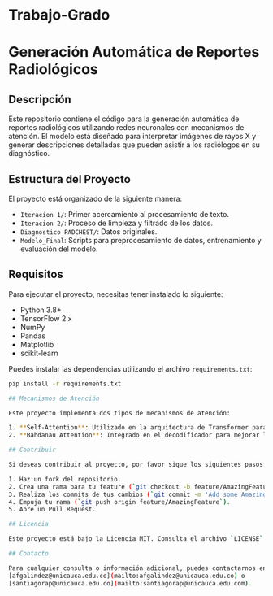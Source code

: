 # Trabajo-Grado
# Generación Automática de Reportes Radiológicos

## Descripción

Este repositorio contiene el código para la generación automática de reportes radiológicos utilizando redes neuronales con mecanismos de atención. El modelo está diseñado para interpretar imágenes de rayos X y generar descripciones detalladas que pueden asistir a los radiólogos en su diagnóstico.

## Estructura del Proyecto

El proyecto está organizado de la siguiente manera:

- `Iteracion 1/`: Primer acercamiento al procesamiento de texto.
- `Iteracion 2/`: Proceso de limpieza y filtrado de los datos.
- `Diagnostico PADCHEST/`: Datos originales.
- `Modelo_Final`: Scripts para preprocesamiento de datos, entrenamiento y evaluación del modelo.

## Requisitos

Para ejecutar el proyecto, necesitas tener instalado lo siguiente:

- Python 3.8+
- TensorFlow 2.x
- NumPy
- Pandas
- Matplotlib
- scikit-learn

Puedes instalar las dependencias utilizando el archivo `requirements.txt`:

```bash
pip install -r requirements.txt

## Mecanismos de Atención

Este proyecto implementa dos tipos de mecanismos de atención:

1. **Self-Attention**: Utilizado en la arquitectura de Transformer para mejorar la interpretación de las imágenes.
2. **Bahdanau Attention**: Integrado en el decodificador para mejorar la generación de reportes.

## Contribuir

Si deseas contribuir al proyecto, por favor sigue los siguientes pasos:

1. Haz un fork del repositorio.
2. Crea una rama para tu feature (`git checkout -b feature/AmazingFeature`).
3. Realiza los commits de tus cambios (`git commit -m 'Add some AmazingFeature'`).
4. Empuja tu rama (`git push origin feature/AmazingFeature`).
5. Abre un Pull Request.

## Licencia

Este proyecto está bajo la Licencia MIT. Consulta el archivo `LICENSE` para más detalles.

## Contacto

Para cualquier consulta o información adicional, puedes contactarnos en
[afgalindez@unicauca.edu.co](mailto:afgalindez@unicauca.edu.co) o
[santiagorap@unicauca.edu.co](mailto:santiagorap@unicauca.edu.com).

